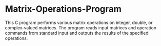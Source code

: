 # Matrix-Operations-Program
This C program performs various matrix operations on integer, double, or complex-valued matrices. The program reads input matrices and operation commands from standard input and outputs the results of the specified operations.
